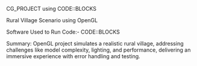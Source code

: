 CG_PROJECT using CODE::BLOCKS

Rural Village Scenario using OpenGL

Software Used to Run Code:- CODE::BLOCKS

Summary:
 OpenGL project simulates a realistic rural village, addressing challenges like model complexity, lighting, and performance, delivering an immersive experience
 with error handling and testing.
